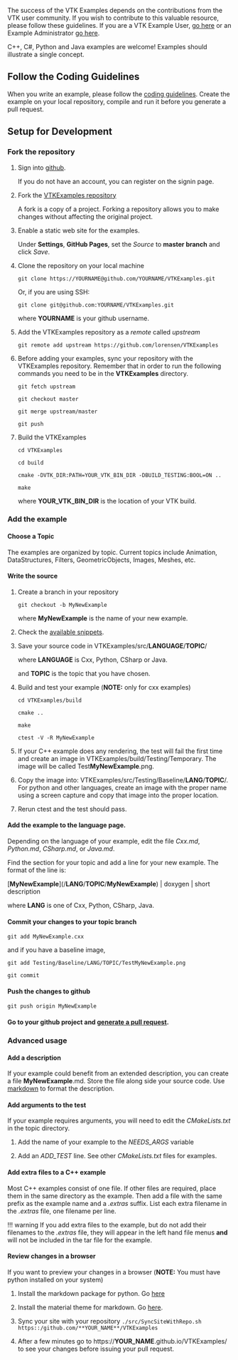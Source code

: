 The success of the VTK Examples depends on the contributions from
the VTK user community. If you wish to contribute to this valuable
resource, please follow these guidelines. If you are a VTK Example
User, [go here](../Instructions/ForUsers) or an Example
Administrator [go here](../Instructions/ForAdministrators).

C++, C#,  Python and Java examples are welcome! Examples should
illustrate a single concept.

## Follow the Coding Guidelines

When you write an example, please follow the [coding guidelines](../Instructions/Guidelines). Create the example on your local repository, compile and run it before you generate a pull request.

## Setup for Development

### Fork the repository

1. Sign into [github](https://github.com/login).

    If you do not have an account, you can register on the signin page.

2. Fork the [VTKExamples repository](https://github.com/lorensen/VTKExamples)

    A fork is a copy of a project. Forking a repository allows you to make changes without affecting the original project.

3. Enable a static web site for the examples.

    Under **Settings**, **GitHub Pages**, set the *Source* to **master branch** and click *Save*.

4. Clone the repository on your local machine

    ```
    git clone https://YOURNAME@github.com/YOURNAME/VTKExamples.git
    ```

    Or, if you are using SSH:

    ```
    git clone git@github.com:YOURNAME/VTKExamples.git
    ```

    where **YOURNAME** is your github username.

5. Add the VTKExamples repository as a *remote* called *upstream*

    ```
    git remote add upstream https://github.com/lorensen/VTKExamples
    ```

6. Before adding your examples, sync your repository with the VTKExamples repository. Remember that in order to run the following commands you need to be in the **VTKExamples** directory.

    ```
    git fetch upstream
    ```

    ```
    git checkout master
    ```

    ```
    git merge upstream/master
    ```

    ```
    git push
    ```

6. Build the VTKExamples

    ```
    cd VTKExamples
    ```

    ```
    cd build
    ```

    ```
    cmake -DVTK_DIR:PATH=YOUR_VTK_BIN_DIR -DBUILD_TESTING:BOOL=ON ..
    ```

    ```
    make
    ```

    where **YOUR_VTK_BIN_DIR** is the location of your VTK build.

### Add the example

#### Choose a Topic

The examples are organized by topic. Current topics include Animation,
DataStructures, Filters, GeometricObjects, Images, Meshes, etc.

#### Write the source

1. Create a branch in your repository

    ```
    git checkout -b MyNewExample
    ```

    where **MyNewExample** is the name of your new example.

2. Check the [available snippets](/Cxx/Snippets).
2. Save your source code in VTKExamples/src/**LANGUAGE**/**TOPIC**/

    where **LANGUAGE** is Cxx, Python, CSharp or Java.

    and **TOPIC** is the topic that you have chosen.

3. Build and test your example (**NOTE:** only for cxx examples)

    ```
    cd VTKExamples/build
    ```

    ```
    cmake ..
    ```

    ```
    make
    ```

    ```
    ctest -V -R MyNewExample
    ```

4. If your C++ example does any rendering, the test will fail the first time and create an image in VTKExamples/build/Testing/Temporary. The image will be called Test**MyNewExample**.png.

5. Copy the image into: VTKExamples/src/Testing/Baseline/**LANG**/**TOPIC**/. For python and other languages, create an image with the proper name using a screen capture and copy that image into the proper location.

6. Rerun ctest and the test should pass.

#### Add the example to the language page.

Depending on the language of your example, edit the file *Cxx.md*, *Python.md*, *CSharp.md*, or *Java.md*.

Find the section for your topic and add a line for your new example. The format of the line is:

\[**MyNewExample**\]\(/**LANG**/**TOPIC**/**MyNewExample**\) | doxygen | short description

where **LANG** is one of Cxx, Python, CSharp, Java.

#### Commit your changes to your topic branch

```
git add MyNewExample.cxx
```

and if you have a baseline image,

```
git add Testing/Baseline/LANG/TOPIC/TestMyNewExample.png
```
```
git commit
```

#### Push the changes to github

```
git push origin MyNewExample
```

#### Go to your github project and [generate a pull request](https://help.github.com/articles/creating-a-pull-request/).

### Advanced usage

#### Add a description

If your example could benefit from an extended description, you can create a file **MyNewExample**.md. Store the file along side your source code. Use [markdown](https://guides.github.com/features/mastering-markdown/) to format the description.

#### Add arguments to the test

If your example requires arguments, you will need to edit the *CMakeLists.txt* in the topic directory.

1. Add the name of your example to the *NEEDS_ARGS* variable

2. Add an *ADD_TEST* line. See other *CMakeLists.txt* files for examples.

#### Add extra files to a C++ example

Most C++ examples consist of one file. If other files are required,
place them in the same directory as the example. Then add a file with
the same prefix as the example name and a *.extras* suffix. List each
extra filename in the *.extras* file, one filename per line.

!!! warning
    If you add extra files to the example, but do not add their filenames to the *.extras* file, they will appear in the left hand file menus **and** will not be included in the tar file for the example.

#### Review changes in a browser

If you want to preview your changes in a browser (**NOTE:** You must have python installed on your system)

  1. Install the markdown package for python. Go [here](https://pythonhosted.org/Markdown/install.html)

  2. Install the material theme for markdown. Go [here](http://squidfunk.github.io/mkdocs-material/#quick-start).

  3. Sync your site with your repository
    ```
    ./src/SyncSiteWithRepo.sh https::/github.com/**YOUR_NAME**/VTKExamples
    ```

  4. After a few minutes go to https://**YOUR_NAME**.github.io/VTKExamples/ to see your changes before issuing your pull request.
